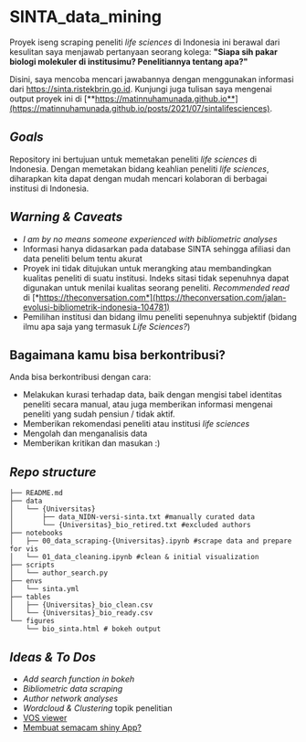 # SINTA_data_mining
Proyek iseng scraping peneliti _life sciences_ di Indonesia ini berawal dari kesulitan saya menjawab pertanyaan seorang kolega: **"Siapa sih pakar biologi molekuler di institusimu? Penelitiannya tentang apa?"**

Disini, saya mencoba mencari jawabannya dengan menggunakan informasi dari https://sinta.ristekbrin.go.id. 
Kunjungi juga tulisan saya mengenai output proyek ini di [**https://matinnuhamunada.github.io**](https://matinnuhamunada.github.io/posts/2021/07/sintalifesciences).

## _Goals_
Repository ini bertujuan untuk memetakan peneliti _life sciences_ di Indonesia. Dengan memetakan bidang keahlian peneliti _life sciences_, diharapkan kita dapat dengan mudah mencari kolaboran di berbagai institusi di Indonesia.

## _Warning & Caveats_
* _I am by no means someone experienced with bibliometric analyses_
* Informasi hanya didasarkan pada database SINTA sehingga afiliasi dan data peneliti belum tentu akurat
* Proyek ini tidak ditujukan untuk merangking atau membandingkan kualitas peneliti di suatu institusi. Indeks sitasi tidak sepenuhnya dapat digunakan untuk menilai kualitas seorang peneliti. _Recommended read_ di [*https://theconversation.com*](https://theconversation.com/jalan-evolusi-bibliometrik-indonesia-104781)
* Pemilihan institusi dan bidang ilmu peneliti sepenuhnya subjektif (bidang ilmu apa saja yang termasuk _Life Sciences?_)
 
## Bagaimana kamu bisa berkontribusi?
Anda bisa berkontribusi dengan cara:
* Melakukan kurasi terhadap data, baik dengan mengisi tabel identitas peneliti secara manual, atau juga memberikan informasi mengenai peneliti yang sudah pensiun / tidak aktif.
* Memberikan rekomendasi peneliti atau institusi _life sciences_
* Mengolah dan menganalisis data
* Memberikan kritikan dan masukan :)

## _Repo structure_
```
├── README.md
├── data
│   └── {Universitas}
│       ├── data_NIDN-versi-sinta.txt #manually curated data
│       └── {Universitas}_bio_retired.txt #excluded authors
├── notebooks
│   ├── 00_data_scraping-{Universitas}.ipynb #scrape data and prepare for vis
│   └── 01_data_cleaning.ipynb #clean & initial visualization
├── scripts
│   └── author_search.py
├── envs
│   └── sinta.yml
├── tables
│   ├── {Universitas}_bio_clean.csv
│   └── {Universitas}_bio_ready.csv
└── figures
    └── bio_sinta.html # bokeh output
```

## _Ideas & To Dos_
* _Add search function in bokeh_
* _Bibliometric data scraping_
* _Author network analyses_
* _Wordcloud & Clustering_ topik penelitian
* [VOS viewer](https://www.vosviewer.com/)
* [Membuat semacam shiny App?](https://bibliometrix.org/)



